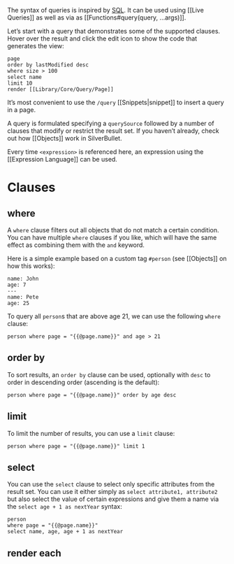The syntax of queries is inspired by [SQL](https://en.wikipedia.org/wiki/SQL). It can be used using [[Live Queries]] as well as via as [[Functions#query(query, ...args)]].

Let’s start with a query that demonstrates some of the supported clauses. Hover over the result and click the edit icon to show the code that generates the view:

```query
page
order by lastModified desc
where size > 100
select name
limit 10
render [[Library/Core/Query/Page]]
```

It’s most convenient to use the `/query` [[Snippets|snippet]] to insert a query in a page.

A query is formulated specifying a `querySource` followed by a number of clauses that modify or restrict the result set. If you haven’t already, check out how [[Objects]] work in SilverBullet.

Every time `<expression>` is referenced here, an expression using the [[Expression Language]] can be used.

# Clauses
## where <expression>
A `where` clause filters out all objects that do not match a certain condition. You can have multiple `where` clauses if you like, which will have the same effect as combining them with the `and` keyword.

Here is a simple example based on a custom tag `#person` (see [[Objects]] on how this works):

```#person
name: John
age: 7
---
name: Pete
age: 25
```

To query all `person`s that are above age 21, we can use the following `where` clause:

```query
person where page = "{{@page.name}}" and age > 21
```

## order by <expression>
To sort results, an `order by` clause can be used, optionally with `desc` to order in descending order (ascending is the default):

```query
person where page = "{{@page.name}}" order by age desc
```

## limit <expression>
To limit the number of results, you can use a `limit` clause:

```query
person where page = "{{@page.name}}" limit 1
```

## select
You can use the `select` clause to select only specific attributes from the result set. You can use it either simply as `select attribute1, attribute2` but also select the value of certain expressions and give them a name via the `select age + 1 as nextYear` syntax:

```query
person
where page = "{{@page.name}}"
select name, age, age + 1 as nextYear
```

## render each <template> and render all <template>
In the context of [[Live Queries]], by default, results are rendered as a table. To instead render results using [[Templates|a template]], use the `render` clause, which comes in two shapes `render each` where the template is instantiated for _each_ result (the `each` keyword is optional):

```query
person
where page = "{{@page.name}}"
render each [[internal-template/person]]
```

And `render all` where the entire result set is passed to the template as a list so the template can do its own iteration using `#each`, which you could then use to e.g. build a table (using this [[internal-template/people]] template, for instance):

```query
person
where page = "{{@page.name}}"
render all [[internal-template/people]]
```
